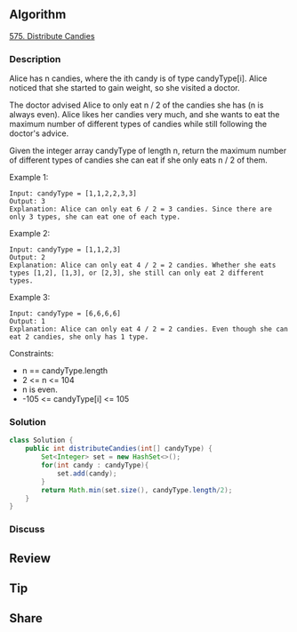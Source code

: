 ## Algorithm

[575. Distribute Candies](https://leetcode.com/problems/distribute-candies/)

### Description

Alice has n candies, where the ith candy is of type candyType[i]. Alice noticed that she started to gain weight, so she visited a doctor.

The doctor advised Alice to only eat n / 2 of the candies she has (n is always even). Alice likes her candies very much, and she wants to eat the maximum number of different types of candies while still following the doctor's advice.

Given the integer array candyType of length n, return the maximum number of different types of candies she can eat if she only eats n / 2 of them.


Example 1:

```
Input: candyType = [1,1,2,2,3,3]
Output: 3
Explanation: Alice can only eat 6 / 2 = 3 candies. Since there are only 3 types, she can eat one of each type.
```

Example 2:

```
Input: candyType = [1,1,2,3]
Output: 2
Explanation: Alice can only eat 4 / 2 = 2 candies. Whether she eats types [1,2], [1,3], or [2,3], she still can only eat 2 different types.
```

Example 3:

```
Input: candyType = [6,6,6,6]
Output: 1
Explanation: Alice can only eat 4 / 2 = 2 candies. Even though she can eat 2 candies, she only has 1 type.
```

Constraints:

- n == candyType.length
- 2 <= n <= 104
- n is even.
- -105 <= candyType[i] <= 105

### Solution

```java
class Solution {
    public int distributeCandies(int[] candyType) {
        Set<Integer> set = new HashSet<>();
        for(int candy : candyType){
            set.add(candy);
        }
        return Math.min(set.size(), candyType.length/2);
    }
}
```

### Discuss

## Review


## Tip


## Share
